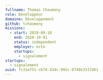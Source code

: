 ```yaml
---
fullname: Thomas Chaumeny
role: Développeur
domaine: Développement
github: tchaumeny
missions:
  - start: 2019-09-10
    end: 2020-10-01
    status: independent
    employer: octo
    startups:
      - signalement
startups:
  - signalement
uuid: fc31ef51-cb7d-434c-992c-0749e3337d61
---
```

